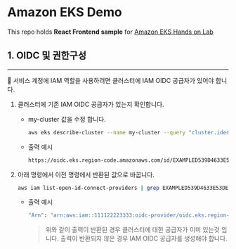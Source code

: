 # Amazon EKS Demo 
This repo holds **React Frontend sample** for [Amazon EKS Hands on Lab](https://master.d3s71i2n51x60t.amplifyapp.com/ko/)

## 1. OIDC 및 권한구성

---

<aside>
📌 서비스 계정에 IAM 역할을 사용하려면 클러스터에 IAM OIDC 공급자가 있어야 합니다.

</aside>

1. 클러스터에 기존 IAM OIDC 공급자가 있는지 확인합니다.
    - my-cluster 값을 수정 합니다.
        
        ```bash
        aws eks describe-cluster --name my-cluster --query "cluster.identity.oidc.issuer" --output text
        ```
        
    - 출력 예시
        
        ```bash
        https://oidc.eks.region-code.amazonaws.com/id/EXAMPLED539D4633E53DE1B71EXAMPLE
        ```
        
2. 아래 명령에서 이전 명령에서 반환된 값으로 바꿉니다.
    
    ```bash
    aws iam list-open-id-connect-providers | grep EXAMPLED539D4633E53DE1B71EXAMPLE
    ```
    
    - 출력 예시
        
        ```bash
        "Arn": "arn:aws:iam::111122223333:oidc-provider/oidc.eks.region-code.amazonaws.com/id/EXAMPLED539D4633E53DE1B71EXAMPLE"
        ```
        
        > 위와 같이 출력이 반환된 경우 클러스터에 대한 공급자가 이미 있는것 입니다.
        출력이 반환되지 않은 경우 IAM OIDC 공급자를 생성해야 합니다.
        >

